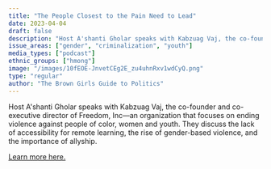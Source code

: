 ```yaml
---
title: "The People Closest to the Pain Need to Lead"
date: 2023-04-04
draft: false
description: "Host A'shanti Gholar speaks with Kabzuag Vaj, the co-founder and co-executive director of Freedom, Inc—an organization that focuses on ending violence against people of color, women and youth. They discuss the lack of accessibility for remote learning, the rise of gender-based violence, and the importance of allyship."
issue_areas: ["gender", "criminalization", "youth"]
media_types: ["podcast"]
ethnic_groups: ["hmong"]
image: "/images/10fEOE-JnvetCEg2E_zu4uhnRxv1wdCyQ.png"
type: "regular"
author: "The Brown Girls Guide to Politics"
---
```


Host A'shanti Gholar speaks with Kabzuag Vaj, the co-founder and co-executive director of Freedom, Inc—an organization that focuses on ending violence against people of color, women and youth. They discuss the lack of accessibility for remote learning, the rise of gender-based violence, and the importance of allyship.

[Learn more here.](https://podcasts.apple.com/us/podcast/kabzuag-vaj-people-closest-to-the-pain-need-to-lead/id1457611450?i=1000475685674)
